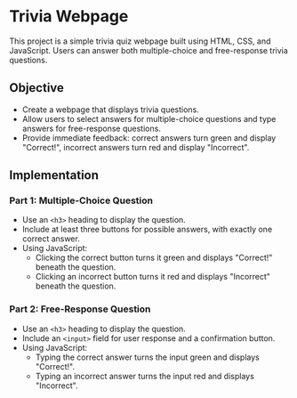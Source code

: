 # Trivia Webpage

This project is a simple trivia quiz webpage built using HTML, CSS, and JavaScript. Users can answer both multiple-choice and free-response trivia questions.

## Objective

- Create a webpage that displays trivia questions.
- Allow users to select answers for multiple-choice questions and type answers for free-response questions.
- Provide immediate feedback: correct answers turn green and display "Correct!", incorrect answers turn red and display "Incorrect".

## Implementation

### Part 1: Multiple-Choice Question

- Use an `<h3>` heading to display the question.
- Include at least three buttons for possible answers, with exactly one correct answer.
- Using JavaScript:
  - Clicking the correct button turns it green and displays "Correct!" beneath the question.
  - Clicking an incorrect button turns it red and displays "Incorrect" beneath the question.

### Part 2: Free-Response Question

- Use an `<h3>` heading to display the question.
- Include an `<input>` field for user response and a confirmation button.
- Using JavaScript:
  - Typing the correct answer turns the input green and displays "Correct!".
  - Typing an incorrect answer turns the input red and displays "Incorrect".

